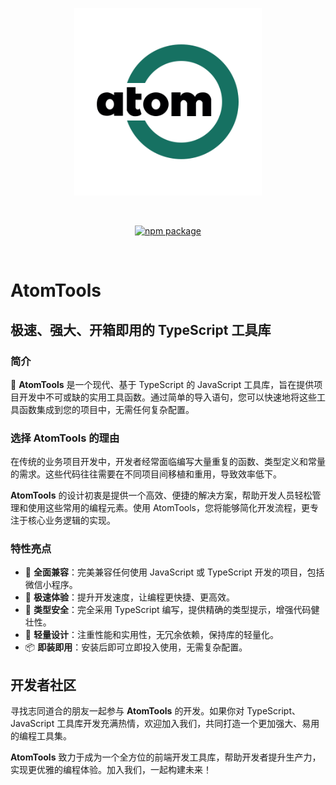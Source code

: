 <p align="center">
  <a href="https://tools.atomnotion.com" target="_blank" rel="noopener noreferrer">
    <img width="300" src="../../public/image/logo.png" alt="atom-tools logo">
  </a>
</p>
<br/>
<p align="center">
  <a href="https://www.npmjs.com/package/atom-tools"><img src="https://img.shields.io/npm/v/atom-tools.svg" alt="npm package"></a>
</p>
<br/>

# AtomTools

## 极速、强大、开箱即用的 TypeScript 工具库

### 简介

🌟 **AtomTools** 是一个现代、基于 TypeScript 的 JavaScript 工具库，旨在提供项目开发中不可或缺的实用工具函数。通过简单的导入语句，您可以快速地将这些工具函数集成到您的项目中，无需任何复杂配置。

### 选择 AtomTools 的理由

在传统的业务项目开发中，开发者经常面临编写大量重复的函数、类型定义和常量的需求。这些代码往往需要在不同项目间移植和重用，导致效率低下。

**AtomTools** 的设计初衷是提供一个高效、便捷的解决方案，帮助开发人员轻松管理和使用这些常用的编程元素。使用 AtomTools，您将能够简化开发流程，更专注于核心业务逻辑的实现。

### 特性亮点

- 🌈 **全面兼容**：完美兼容任何使用 JavaScript 或 TypeScript 开发的项目，包括微信小程序。
- 🚀 **极速体验**：提升开发速度，让编程更快捷、更高效。
- 📠 **类型安全**：完全采用 TypeScript 编写，提供精确的类型提示，增强代码健壮性。
- 🍃 **轻量设计**：注重性能和实用性，无冗余依赖，保持库的轻量化。
- 📦 **即装即用**：安装后即可立即投入使用，无需复杂配置。

## 开发者社区

寻找志同道合的朋友一起参与 **AtomTools** 的开发。如果你对 TypeScript、JavaScript 工具库开发充满热情，欢迎加入我们，共同打造一个更加强大、易用的编程工具集。

**AtomTools** 致力于成为一个全方位的前端开发工具库，帮助开发者提升生产力，实现更优雅的编程体验。加入我们，一起构建未来！
